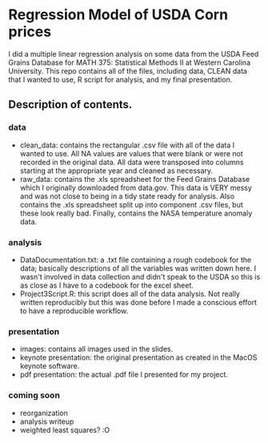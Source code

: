 # Regression Model of USDA Corn prices
I did a multiple linear regression analysis on some data from the USDA Feed Grains Database for MATH 375: Statistical Methods II at Western Carolina University. This repo contains all of the files, including data, CLEAN data that I wanted to use, R script for analysis, and my final presentation.

## Description of contents.

### data
* clean_data: contains the rectangular .csv file with all of the data I wanted to use. All NA values are values that were blank or were not recorded in the original data. All data were transposed into columns starting at the appropriate year and cleaned as necessary.
* raw_data: contains the .xls spreadsheet for the Feed Grains Database which I originally downloaded from data.gov. This data is VERY messy and was not close to being in a tidy state ready for analysis. Also contains the .xls spreadsheet split up into component .csv files, but these look really bad. Finally, contains the NASA temperature anomaly data.

### analysis
* DataDocumentation.txt: a .txt file containing a rough codebook for the data; basically descriptions of all the variables was written down here. I wasn't involved in data collection and didn't speak to the USDA so this is as close as I have to a codebook for the excel sheet.
* Project3Script.R: this script does all of the data analysis. Not really written reproducibly but this was done before I made a conscious effort to have a reproducible workflow.

### presentation
* images: contains all images used in the slides.
* keynote presentation: the original presentation as created in the MacOS keynote software.
* pdf presentation: the actual .pdf file I presented for my project.

### coming soon
* reorganization
* analysis writeup
* weighted least squares? :O